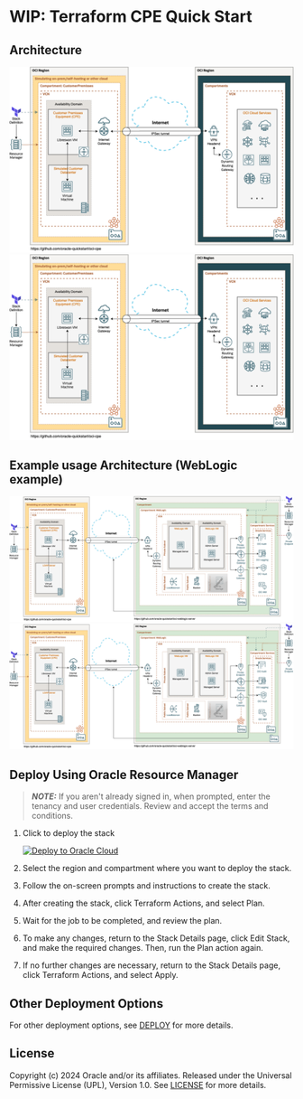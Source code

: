 # WIP: Terraform CPE Quick Start

## Architecture

![OCI CPE Architecture](./images/oci_cpe_generic_architecture.png#gh-light-mode-only)![OCI CPE Architecture - Dark Mode](./images/oci_cpe_generic_architecture_dark.png#gh-dark-mode-only)

## Example usage Architecture (WebLogic example)

![OCI CPE Tutorial Architecture](./images/oci_cpe_wls_tutorial_architecture.png#gh-light-mode-only)![OCI CPE Architecture - Dark Mode](./images/oci_cpe_wls_tutorial_architecture_dark.png#gh-dark-mode-only)

## Deploy Using Oracle Resource Manager

> ___NOTE:___ If you aren't already signed in, when prompted, enter the tenancy and user credentials. Review and accept the terms and conditions.

1. Click to deploy the stack

    [![Deploy to Oracle Cloud][magic_button]][magic_cpe_stack]

1. Select the region and compartment where you want to deploy the stack.

1. Follow the on-screen prompts and instructions to create the stack.

1. After creating the stack, click Terraform Actions, and select Plan.

1. Wait for the job to be completed, and review the plan.

1. To make any changes, return to the Stack Details page, click Edit Stack, and make the required changes. Then, run the Plan action again.

1. If no further changes are necessary, return to the Stack Details page, click Terraform Actions, and select Apply.

## Other Deployment Options

For other deployment options, see [DEPLOY](./DEPLOY.md) for more details.

## License

Copyright (c) 2024 Oracle and/or its affiliates.
Released under the Universal Permissive License (UPL), Version 1.0.
See [LICENSE](./LICENSE) for more details.

[magic_button]: https://oci-resourcemanager-plugin.plugins.oci.oraclecloud.com/latest/deploy-to-oracle-cloud.svg
[magic_cpe_stack]: https://cloud.oracle.com/resourcemanager/stacks/create?zipUrl=https://github.com/oracle-quickstart/oci-cpe/releases/latest/download/oci-cpe-stack.zip
